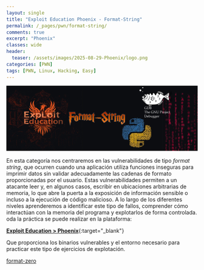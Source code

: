 ```yaml
---
layout: single
title: "Exploit Education Phoenix - Format-String"
permalink: /_pages/pwn/format-string/
comments: true
excerpt: "Phoenix"
classes: wide
header:
  teaser: /assets/images/2025-08-29-Phoenix/logo.png
categories: [PWN]
tags: [PWN, Linux, Hacking, Easy]
---
```


![Untitled](/assets/images/2025-08-29-Phoenix/banner.png)

En esta categoría nos centraremos en las vulnerabilidades de tipo *format string*, que ocurren cuando una aplicación utiliza funciones inseguras para imprimir datos sin validar adecuadamente las cadenas de formato proporcionadas por el usuario. Estas vulnerabilidades permiten a un atacante leer y, en algunos casos, escribir en ubicaciones arbitrarias de memoria, lo que abre la puerta a la exposición de información sensible o incluso a la ejecución de código malicioso. A lo largo de los diferentes niveles aprenderemos a identificar este tipo de fallos, comprender cómo interactúan con la memoria del programa y explotarlos de forma controlada. oda la práctica se puede realizar en la plataforma:

[**Exploit Education > Phoenix**](https://exploit.education/phoenix/){:target="_blank"}

Que proporciona los binarios vulnerables y el entorno necesario para practicar este tipo de ejercicios de explotación.

[format-zero](/pwn/phoenix/format-zero/)